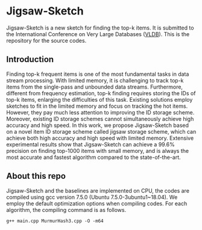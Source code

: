 # Jigsaw-Sketch

Jigsaw-Sketch is a new sketch for finding the top-k items. It is submitted to the International Conference on Very Large Databases ([VLDB](https://vldb.org/2022/)). This is the repository for the source codes.

## Introduction
Finding top-k frequent items is one of the most fundamental tasks in data stream processing. With limited memory, it is challenging to track top-k items from the single-pass and unbounded data streams. Furthermore, different from frequency estimation, top-k finding requires storing the IDs of top-k items, enlarging the difficulties of this task. Existing solutions employ sketches to fit in the limited memory and focus on tracking the hot items. However, they pay much less attention to improving the ID storage scheme. Moreover, existing ID storage schemes cannot simultaneously achieve high accuracy and high speed. In this work, we propose Jigsaw-Sketch based on a novel item ID storage scheme called jigsaw storage scheme, which can achieve both high accuracy and high speed with limited memory. Extensive experimental results show that Jigsaw-Sketch can achieve a 99.6% precision on finding top-1000 items with small memory, and is always the most accurate and fastest algorithm compared to the state-of-the-art.

## About this repo
Jigsaw-Sketch and the baselines are implemented on CPU, the codes are compiled using gcc version 7.5.0 (Ubuntu 7.5.0-3ubuntu1~18.04). We employ the default optimization options when compiling codes. For each algorithm, the compiling command is as follows.
```shell
g++ main.cpp MurmurHash3.cpp -O -m64
```

